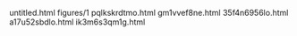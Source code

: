 untitled.html
figures/1
pqlkskrdtmo.html
gm1vvef8ne.html
35f4n6956lo.html
a17u52sbdlo.html
ik3m6s3qm1g.html